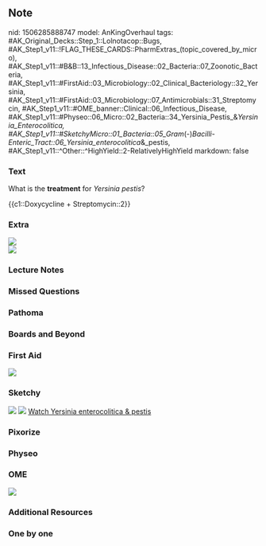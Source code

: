 ## Note
nid: 1506285888747
model: AnKingOverhaul
tags: #AK_Original_Decks::Step_1::Lolnotacop::Bugs, #AK_Step1_v11::!FLAG_THESE_CARDS::PharmExtras_(topic_covered_by_micro), #AK_Step1_v11::#B&B::13_Infectious_Disease::02_Bacteria::07_Zoonotic_Bacteria, #AK_Step1_v11::#FirstAid::03_Microbiology::02_Clinical_Bacteriology::32_Yersinia, #AK_Step1_v11::#FirstAid::03_Microbiology::07_Antimicrobials::31_Streptomycin, #AK_Step1_v11::#OME_banner::Clinical::06_Infectious_Disease, #AK_Step1_v11::#Physeo::06_Micro::02_Bacteria::34_Yersinia_Pestis_&_Yersinia_Enterocolitica, #AK_Step1_v11::#SketchyMicro::01_Bacteria::05_Gram_(-)_Bacilli_-_Enteric_Tract::06_Yersinia_enterocolitica_&_pestis, #AK_Step1_v11::^Other::^HighYield::2-RelativelyHighYield
markdown: false

### Text
What is the <b>treatment</b> for <i>Yersinia pestis</i>?
<div>
  {{c1::Doxycycline + Streptomycin::2}}
</div>

### Extra
<img src="paste-59030030516512.jpg">
<div><img src="paste-59008555680041.jpg"></div>

### Lecture Notes


### Missed Questions


### Pathoma


### Boards and Beyond


### First Aid
<img src="tmpdcuwk2uu.png">

### Sketchy
<img src="paste-44006234914817.jpg"> <img src=
"Screen%20Shot%202019-10-28%20at%208.05.44%20AM.png"> <a href=
"https://dashboard.sketchy.com/study/medical/courses/medical-microbiology/units/medical-microbiology-bacteria/videos/medical-microbiology-bacteria-gram-negative-bacilli-enteric-tract-yersinia-enterocolitica-and-pestis?utm_source=anki&utm_medium=partnership&utm_campaign=february_update&utm_content=medical">
Watch Yersinia enterocolitica & pestis</a>

### Pixorize


### Physeo


### OME
<div class="ome-widget">
  <a href=
  "https://onlinemeded.org/spa/infectious-disease?ref=anki"><img src="_OME_AnkiFlashcards_Topic_3.png"></a>
</div>

### Additional Resources


### One by one

